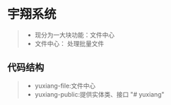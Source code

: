# 宇翔系统
> - 现分为一大块功能：文件中心
> - 文件中心： 处理批量文件


## 代码结构
> - yuxiang-file:文件中心
> - yuxiang-public:提供实体类、接口
"# yuxiang" 
